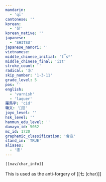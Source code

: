 ```yaml
---
mandarin:
  - 'qī'
cantonese: ''
korean:
  - '칠'
korean_native: ''
japanese:
  - 'SHITSU'
japanese_nanori: ''
vietnamese:
middle_chinese_initial: 't͡sʰ'
middle_chinese_final: 'iɪt'
stroke_count: ''
radical: '水'
skip_number: '1-3-11'
grade_level: 5
pos: ''
english:
  - 'varnish'
  - 'laquer'
羅馬字: 'cid'
韓文: '칟'
joyo_level: ''
hsk_level: ''
hanmun_edu_level: ''
danayo_id: 5052
mc_id: 1720
graphemic_classification: '會意'
stand_in: 'TRUE'
aliases:
  - '桼'
---
```

```meta-bind-embed
[[nav/char_info]]
```
This is used as the anti-forgery of [[七 (char)]]